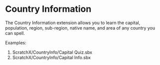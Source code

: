 # Country Information
The Country Information extension allows you to learn the capital, population, region, sub-region, native name, and area of any country you can spell.

Examples:
  1. ScratchX/CountryInfo/Capital Quiz.sbx
  2. ScratchX/CountryInfo/Capital Info.sbx
